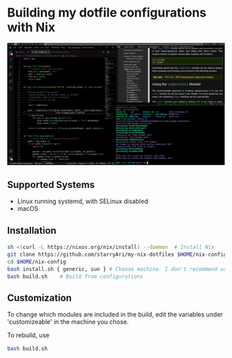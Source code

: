 # Building my dotfile configurations with Nix

![My current setup](my-nix-workspace.png)

## Supported Systems

- Linux running systemd, with SELinux disabled
- macOS

## Installation

```sh
sh <(curl -L https://nixos.org/nix/install) --daemon  # Install Nix
git clone https://github.com/starryAri/my-nix-dotfiles $HOME/nix-config  # Clone this
cd $HOME/nix-config
bash install.sh { generic, sun } # Choose machine. I don't recommend using sun.
bash build.sh    # Build from configurations
```

## Customization

To change which modules are included in the build, edit the variables under 'customizeable'
in the machine you chose.

To rebuild, use

```sh
bash build.sh
```

